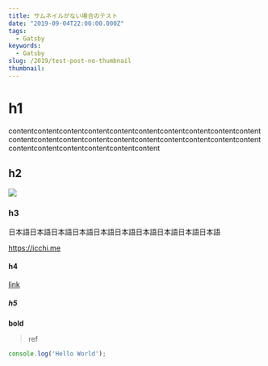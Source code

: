 ```yaml
---
title: サムネイルがない場合のテスト
date: "2019-09-04T22:00:00.000Z"
tags:
  - Gatsby
keywords:
  - Gatsby
slug: /2019/test-post-no-thumbnail
thumbnail:
---
```


# h1

contentcontentcontentcontentcontentcontentcontentcontentcontentcontentcontentcontentcontentcontentcontentcontentcontentcontentcontentcontentcontentcontentcontentcontentcontentcontent

## h2

![](https://user-images.githubusercontent.com/21834/34442516-fb1a1a3c-ecc2-11e7-8fe8-530435f22336.jpg)

### h3

日本語日本語日本語日本語日本語日本語日本語日本語日本語日本語

<https://icchi.me>

#### h4

[link](https://icchi.me)

##### h5

**bold**

> ref

```js
console.log('Hello World');
```
